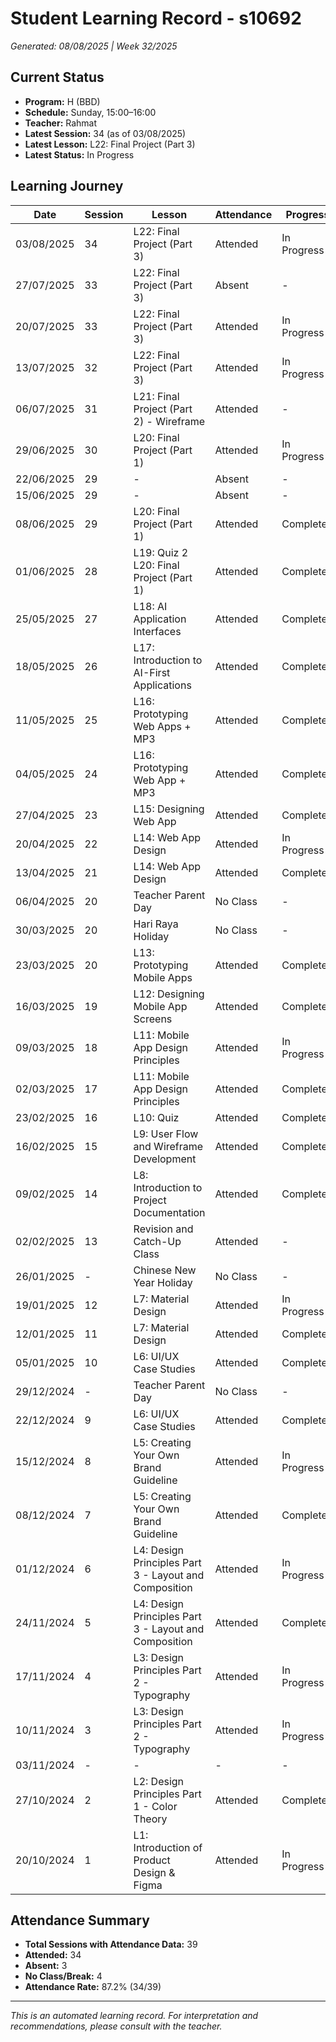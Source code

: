 # Student Learning Record - s10692
*Generated: 08/08/2025 | Week 32/2025*

## Current Status
- **Program:** H (BBD)
- **Schedule:** Sunday, 15:00–16:00  
- **Teacher:** Rahmat
- **Latest Session:** 34 (as of 03/08/2025)
- **Latest Lesson:** L22: Final Project (Part 3)
- **Latest Status:** In Progress

## Learning Journey
| Date       | Session | Lesson                                                             | Attendance | Progress     |
|------------|---------|--------------------------------------------------------------------|------------|--------------|
| 03/08/2025 | 34      | L22: Final Project (Part 3)                                        | Attended    | In Progress  |
| 27/07/2025 | 33      | L22: Final Project (Part 3)                                        | Absent     | -            |
| 20/07/2025 | 33      | L22: Final Project (Part 3)                                        | Attended    | In Progress  |
| 13/07/2025 | 32      | L22: Final Project (Part 3)                                        | Attended    | In Progress  |
| 06/07/2025 | 31      | L21: Final Project (Part 2) - Wireframe                            | Attended    | -            |
| 29/06/2025 | 30      | L20: Final Project (Part 1)                                        | Attended    | In Progress  |
| 22/06/2025 | 29      | -                                                                  | Absent     | -            |
| 15/06/2025 | 29      | -                                                                  | Absent     | -            |
| 08/06/2025 | 29      | L20: Final Project (Part 1)                                        | Attended    | Completed    |
| 01/06/2025 | 28      | L19: Quiz 2 <br> L20: Final Project (Part 1)                       | Attended    | Completed    |
| 25/05/2025 | 27      | L18: AI Application Interfaces                                     | Attended    | Completed    |
| 18/05/2025 | 26      | L17: Introduction to AI-First Applications                         | Attended    | Completed    |
| 11/05/2025 | 25      | L16: Prototyping Web Apps + MP3                                    | Attended    | Completed    |
| 04/05/2025 | 24      | L16: Prototyping Web App + MP3                                     | Attended    | Completed    |
| 27/04/2025 | 23      | L15: Designing Web App                                             | Attended    | Completed    |
| 20/04/2025 | 22      | L14: Web App Design                                                | Attended    | In Progress  |
| 13/04/2025 | 21      | L14: Web App Design                                                | Attended    | Completed    |
| 06/04/2025 | 20      | Teacher Parent Day                                                 | No Class   | -            |
| 30/03/2025 | 20      | Hari Raya Holiday                                                  | No Class   | -            |
| 23/03/2025 | 20      | L13: Prototyping Mobile Apps                                       | Attended    | Completed    |
| 16/03/2025 | 19      | L12: Designing Mobile App Screens                                  | Attended    | Completed    |
| 09/03/2025 | 18      | L11: Mobile App Design Principles                                  | Attended    | In Progress  |
| 02/03/2025 | 17      | L11: Mobile App Design Principles                                  | Attended    | Completed    |
| 23/02/2025 | 16      | L10: Quiz                                                          | Attended    | Completed    |
| 16/02/2025 | 15      | L9: User Flow and Wireframe Development                            | Attended    | Completed    |
| 09/02/2025 | 14      | L8: Introduction to Project Documentation                          | Attended    | Completed    |
| 02/02/2025 | 13      | Revision and Catch-Up Class                                        | Attended    | -            |
| 26/01/2025 | -       | Chinese New Year Holiday                                           | No Class   | -            |
| 19/01/2025 | 12      | L7: Material Design                                                | Attended    | In Progress  |
| 12/01/2025 | 11      | L7: Material Design                                                | Attended    | Completed    |
| 05/01/2025 | 10      | L6: UI/UX Case Studies                                             | Attended    | Completed    |
| 29/12/2024 | -       | Teacher Parent Day                                                 | No Class   | -            |
| 22/12/2024 | 9       | L6: UI/UX Case Studies                                             | Attended    | Completed    |
| 15/12/2024 | 8       | L5: Creating Your Own Brand Guideline                              | Attended    | In Progress  |
| 08/12/2024 | 7       | L5: Creating Your Own Brand Guideline                              | Attended    | Completed    |
| 01/12/2024 | 6       | L4: Design Principles Part 3 - Layout and Composition              | Attended    | In Progress  |
| 24/11/2024 | 5       | L4: Design Principles Part 3 - Layout and Composition              | Attended    | Completed    |
| 17/11/2024 | 4       | L3: Design Principles Part 2 - Typography                          | Attended    | In Progress  |
| 10/11/2024 | 3       | L3: Design Principles Part 2 - Typography                          | Attended    | In Progress  |
| 03/11/2024 | -       | -                                                                  | -          | -            |
| 27/10/2024 | 2       | L2: Design Principles Part 1 - Color Theory                        | Attended    | Completed    |
| 20/10/2024 | 1       | L1: Introduction of Product Design & Figma                         | Attended    | In Progress  |

## Attendance Summary
- **Total Sessions with Attendance Data:** 39  
- **Attended:** 34  
- **Absent:** 3  
- **No Class/Break:** 4  
- **Attendance Rate:** 87.2% (34/39)

---
*This is an automated learning record. For interpretation and recommendations, please consult with the teacher.*
